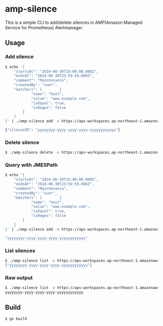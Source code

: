 # amp-silence

This is a simple CLI to add/delete silences in AMP(Amazon Managed Service for Prometheus) Alertmanager.

## Usage

### Add silence

```bash
$ echo '{
    "startsAt": "2024-06-30T15:00:00.000Z",
    "endsAt": "2024-06-30T23:59:59.000Z",
    "comment": "Maintenance",
    "createdBy": "suer",
    "matchers": [        {
            "name": "host",
            "value": "www.example.com",
            "isEqual": true,
            "isRegex": false
        }
    ]
}' | ./amp-silence add -e https://aps-workspaces.ap-northeast-1.amazonaws.com/workspaces/ws-xxxxxxxx-xxxx-xxxx-xxxx-xxxxxxxxxxxx/

{"silenceID": "yyyyyyyy-yyyy-yyyy-yyyy-yyyyyyyyyyyy"}
```

### Delete silence

```bash
$ ./amp-silence delete -e https://aps-workspaces.ap-northeast-1.amazonaws.com/workspaces/ws-xxxxxxxx-xxxx-xxxx-xxxx-xxxxxxxxxxxx/ -s yyyyyyyy-yyyy-yyyy-yyyy-yyyyyyyyyyyy
```

### Query with JMESPath

```bash
$ echo '{
    "startsAt": "2024-06-30T15:00:00.000Z",
    "endsAt": "2024-06-30T23:59:59.000Z",
    "comment": "Maintenance",
    "createdBy": "suer",
    "matchers": [        {
            "name": "host",
            "value": "www.example.com",
            "isEqual": true,
            "isRegex": false
        }
    ]
}' | ./amp-silence add -e https://aps-workspaces.ap-northeast-1.amazonaws.com/workspaces/ws-xxxxxxxx-xxxx-xxxx-xxxx-xxxxxxxxxxxx/ -q 'silenceID'

"yyyyyyyy-yyyy-yyyy-yyyy-yyyyyyyyyyyy"
```

### List silences

```bash
$ ./amp-silence list -e https://aps-workspaces.ap-northeast-1.amazonaws.com/workspaces/ws-xxxxxxxx-xxxx-xxxx-xxxx-xxxxxxxxxxxx/ -q "[].id"
["yyyyyyyy-yyyy-yyyy-yyyy-yyyyyyyyyyyy"]
```

### Raw output

```bash
$ ./amp-silence list -e https://aps-workspaces.ap-northeast-1.amazonaws.com/workspaces/ws-xxxxxxxx-xxxx-xxxx-xxxx-xxxxxxxxxxxx/ -q "[0].id" -r
yyyyyyyy-yyyy-yyyy-yyyy-yyyyyyyyyyyy
```

## Build

```bash
$ go build
```
